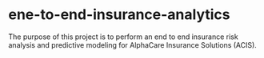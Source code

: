 # ene-to-end-insurance-analytics
The purpose of this project is to perform an end to end insurance risk analysis and predictive modeling for AlphaCare Insurance Solutions (ACIS).
